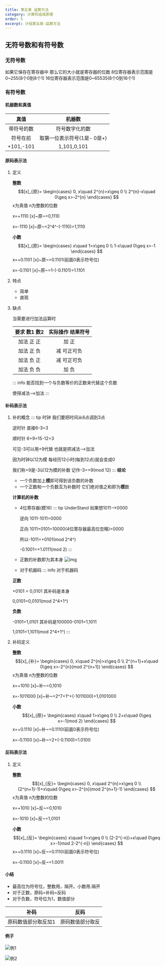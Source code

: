 ```yaml
---
title: 第五章 运算方法
category: 计算机组成原理
order: 5
excerpt: 计组第五章-运算方法
---
```


## 无符号数和有符号数
### 无符号数
如果它保存在寄存器中 那么它的大小就是寄存器的位数  8位寄存器表示范围是0~255(8个0到8个1) 16位寄存器表示范围是0~65535(8个0到16个1)
### 有符号数

#### 机器数和真值

| 真值 | 机器数 |
| :-: | :-: |
| 带符号的数 | 符号数字化的数 |
| 符号在前 | 取第一位表示符号(1是- 0是+) |
| +101,-101 | 1,101,0,101 |

#### 原码表示法 
1. 定义

    **整数**
    $$[x]_{原}= \begin{cases}
        0, x\quad 2^{n}>x\geq 0 \\
        2^{n}-x\quad 0\geq x>-2^{n}
    \end{cases}
    $$
    x为真值 n为整数的位数

    x=+1110  [x]~原~=0,1110

    x=-1110  [x]~原~=2^4^-(-1110)=1,1110

    **小数**
    $$[x]_{原}= \begin{cases}
        x\quad 1>x\geq 0 \\
        1-x\quad 0\geq x>-1
    \end{cases}
    $$
    x=+0.1101    [x]~原~=0.1101(前面0表示符号位)

    x=-0.1101    [x]~原~=1-(-0.1101)=1.1101

2. 特点
    - 简单
    - 直观
3. 缺点

    当需要进行加法运算时

    | 要求  数1 数2 | 实际操作  结果符号 |
    | :-: | :-: |
    | 加法  正  正 | 加 正|
    | 加法  正  负 | 减  可正可负 |
    | 加法  负  正 | 减  可正可负 |   
    | 加法  负  负 | 加  负 | 
    ::: info 
    能否找到一个与负数等价的正数来代替这个负数

    使得减法-->加法
    :::
#### 补码表示法
1. 补的概念
    ::: tip 时钟
    我们要把时间从6点调到3点

    逆时针  直接6-3=3

    顺时针  6+9=15-12=3

    可见-3可以用+9代替 也就是把减法-->加法

    因为时钟以12为模  每经历12小时(每到12点)就会变成0

    我们称+9是-3以12为模的补数  记作-3=+9(mod 12)
    :::
    **结论**
    - 一个负数加上**模**即可得到该负数的补数
    - 一个正数和一个负数互为补数时 它们绝对值之和即为**模**数

    **计算机的补数**
    - 4位寄存器(模16)
        ::: tip UnderStand
        如果想1011-->0000

        逆向    1011-1011=0000

        正向    1011+0101=10000(4位寄存器最高位忽略)=0000

        所以-1011=+0101(mod 2^4^)

        -0.1001=+1.0111(mod 2)
        :::
    - 正数的补数即为其本身
        ![img](/compose/72.png)
    - 对于机器码
    ::: info 对于机器码

    **正数**
    
    +0101 = 0,0101 其补码是本身 
    
    0,0101=0,0101(mod 2^4+1^)

    **负数**
    
    -0101=1,0101 其补码是100000-0101=1,1011  
    
    1,0101=1,1011(mod 2^4+1^)
    :::

2. 补码定义

    **整数**
    $$[x]_{补}= \begin{cases}
        0, x\quad 2^{n}>x\geq 0 \\
        2^{n+1}+x\quad 0\geq x>-2^{n}(mod 2^{n+1})
    \end{cases}
    $$
    x为真值 n为整数的位数

    x=+1010  [x]~补~=0,1010

    x=-1011000  [x]~补~=2^7+1^+(-1011000)=1,0101000

    **小数**
    $$[x]_{原}= \begin{cases}
        x\quad 1>x\geq 0 \\
        2+x\quad 0\geq x>-1(mod 2)
    \end{cases}
    $$
    x=+0.1110    [x]~补~=0.1110(前面0表示符号位)

    x=-0.1100  [x]~补~=2+(-0.1100)=1.0100
#### 反码表示法
1. 定义

    **整数**
    $$[x]_{反}= \begin{cases}
        0, x\quad 2^{n}>x\geq 0 \\
        (2^{n+1}-1)+x\quad 0\geq x>-2^{n}(mod 2^{n+1}-1)
    \end{cases}
    $$
    x为真值 n为整数的位数

    x=+1010  [x]~反~=0,1010

    x=-1010  [x]~反~=1,0101

    **小数**
    $$[x]_{反}= \begin{cases}
        x\quad 1>x\geq 0 \\
        (2-2^{-n})+x\quad 0\geq x>-1(mod 2-2^{-n})
    \end{cases}
    $$
    x=+0.1110    [x]~反~=0.1110(前面0表示符号位)

    x=-0.1100  [x]~反~=1.0011
#### 小结
- 最高位为符号位，整数用，隔开。小数用.隔开
- 对于正数，原码=补码=反码
- 对于负数，符号位为1，数值部分

| 补码 | 反码 |
| :-: | :-: |
| 原码数值部分取反加1 | 原码数值部分取反 |

#### 例子
![例1](/compose/73.png)

![例2](/compose/74.png)

 
